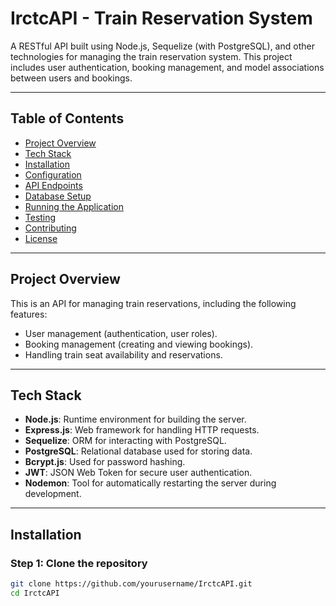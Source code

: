 # IrctcAPI - Train Reservation System

A RESTful API built using Node.js, Sequelize (with PostgreSQL), and other technologies for managing the train reservation system. This project includes user authentication, booking management, and model associations between users and bookings.

---

## Table of Contents

- [Project Overview](#project-overview)
- [Tech Stack](#tech-stack)
- [Installation](#installation)
- [Configuration](#configuration)
- [API Endpoints](#api-endpoints)
- [Database Setup](#database-setup)
- [Running the Application](#running-the-application)
- [Testing](#testing)
- [Contributing](#contributing)
- [License](#license)

---

## Project Overview

This is an API for managing train reservations, including the following features:

- User management (authentication, user roles).
- Booking management (creating and viewing bookings).
- Handling train seat availability and reservations.

---

## Tech Stack

- **Node.js**: Runtime environment for building the server.
- **Express.js**: Web framework for handling HTTP requests.
- **Sequelize**: ORM for interacting with PostgreSQL.
- **PostgreSQL**: Relational database used for storing data.
- **Bcrypt.js**: Used for password hashing.
- **JWT**: JSON Web Token for secure user authentication.
- **Nodemon**: Tool for automatically restarting the server during development.

---

## Installation

### Step 1: Clone the repository

```bash
git clone https://github.com/yourusername/IrctcAPI.git
cd IrctcAPI
